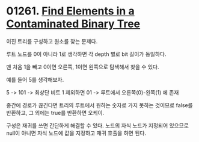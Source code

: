 # 01261. [Find Elements in a Contaminated Binary Tree](./01261.cpp)

이진 트리를 구성하고 원소를 찾는 문제다.

루트 노드를 0이 아니라 1로 생각하면 각 depth 별로 bit 길이가 동일하다.

맨 처음 1을 빼고 0이면 오른쪽, 1이면 왼쪽으로 탐색해서 찾을 수 있다.

예를 들어 5를 생각해보자.

5 -> 101 -> 최상단 비트 1 제외하면 01 -> 루트에서 오른쪽(0)-왼쪽(1) 에 존재

중간에 경로가 끊긴다면 트리의 루트에서 원하는 숫자로 가지 못하는 것이므로 false를 반환하고, 그 외에는 true를 반환하면 오케이.

구성은 재귀를 쓰면 간단하게 해결할 수 있다. 노드의 자식 노드가 지정되어 있으므로 null이 아니면 자식 노드에 값을 지정하고 재귀 호출을 하면 된다.
